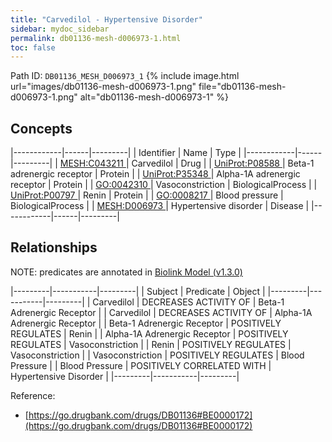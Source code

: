 ```yaml
---
title: "Carvedilol - Hypertensive Disorder"
sidebar: mydoc_sidebar
permalink: db01136-mesh-d006973-1.html
toc: false 
---
```



Path ID: `DB01136_MESH_D006973_1`
{% include image.html url="images/db01136-mesh-d006973-1.png" file="db01136-mesh-d006973-1.png" alt="db01136-mesh-d006973-1" %}

## Concepts

|------------|------|---------|
| Identifier | Name | Type    |
|------------|------|---------|
| <a href="https://identifiers.org/MESH:C043211">MESH:C043211 </a> | Carvedilol | Drug |
| <a href="https://identifiers.org/UniProt:P08588">UniProt:P08588 </a> | Beta-1 adrenergic receptor | Protein |
| <a href="https://identifiers.org/UniProt:P35348">UniProt:P35348 </a> | Alpha-1A adrenergic receptor | Protein |
| <a href="https://identifiers.org/GO:0042310">GO:0042310 </a> | Vasoconstriction | BiologicalProcess |
| <a href="https://identifiers.org/UniProt:P00797">UniProt:P00797 </a> | Renin | Protein |
| <a href="https://identifiers.org/GO:0008217">GO:0008217 </a> | Blood pressure | BiologicalProcess |
| <a href="https://identifiers.org/MESH:D006973">MESH:D006973 </a> | Hypertensive disorder | Disease |
|------------|------|---------|

## Relationships


NOTE: predicates are annotated in <a href="https://github.com/biolink/biolink-model/releases/tag/v1.3.0">Biolink Model (v1.3.0)</a>

|---------|-----------|---------|
| Subject | Predicate | Object  |
|---------|-----------|---------|
| Carvedilol | DECREASES ACTIVITY OF | Beta-1 Adrenergic Receptor |
| Carvedilol | DECREASES ACTIVITY OF | Alpha-1A Adrenergic Receptor |
| Beta-1 Adrenergic Receptor | POSITIVELY REGULATES | Renin |
| Alpha-1A Adrenergic Receptor | POSITIVELY REGULATES | Vasoconstriction |
| Renin | POSITIVELY REGULATES | Vasoconstriction |
| Vasoconstriction | POSITIVELY REGULATES | Blood Pressure |
| Blood Pressure | POSITIVELY CORRELATED WITH | Hypertensive Disorder |
|---------|-----------|---------|

Reference: 
  - [https://go.drugbank.com/drugs/DB01136#BE0000172](https://go.drugbank.com/drugs/DB01136#BE0000172)
